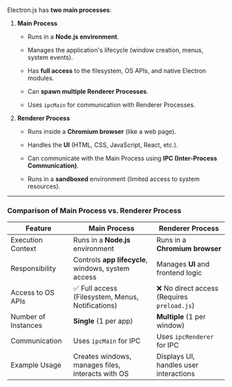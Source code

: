 Electron.js has **two main processes**:

1.  **Main Process**
    
    -   Runs in a **Node.js environment**.
        
    -   Manages the application's lifecycle (window creation, menus, system events).
        
    -   Has **full access** to the filesystem, OS APIs, and native Electron modules.
        
    -   Can **spawn multiple Renderer Processes**.
        
    -   Uses `ipcMain` for communication with Renderer Processes.
        
2.  **Renderer Process**
    
    -   Runs inside a **Chromium browser** (like a web page).
        
    -   Handles the **UI** (HTML, CSS, JavaScript, React, etc.).
        
    -   Can communicate with the Main Process using **IPC (Inter-Process Communication)**.
        
    -   Runs in a **sandboxed** environment (limited access to system resources).
        

----------

### **Comparison of Main Process vs. Renderer Process**

| **Feature** | **Main Process** | **Renderer Process** |
|----------------------|---------------------------------|---------------------------------|
| Execution Context   | Runs in a **Node.js** environment | Runs in a **Chromium browser** |
| Responsibility      | Controls **app lifecycle**, windows, system access | Manages **UI** and frontend logic |
| Access to OS APIs   | ✅ Full access (Filesystem, Menus, Notifications) | ❌ No direct access (Requires `preload.js`) |
| Number of Instances | **Single** (1 per app) | **Multiple** (1 per window) |
| Communication       | Uses `ipcMain` for IPC | Uses `ipcRenderer` for IPC |
| Example Usage       | Creates windows, manages files, interacts with OS | Displays UI, handles user interactions |
<!--stackedit_data:
eyJoaXN0b3J5IjpbLTIwODM2OTY5NDFdfQ==
-->